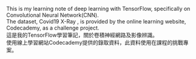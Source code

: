 This is my learning note of deep learning with TensorFlow, specifically on Convolutional Neural Network(CNN).  
The dataset, Covid19 X-Ray , is provided by the online learning website, Codecademy, as a challenge project.  
這是我的TensorFlow學習筆記，關於卷積神經網路及影像辨識。  
使用線上學習網站Codecademy提供的錄取資料，此資料使用在課程的挑戰專案。  

